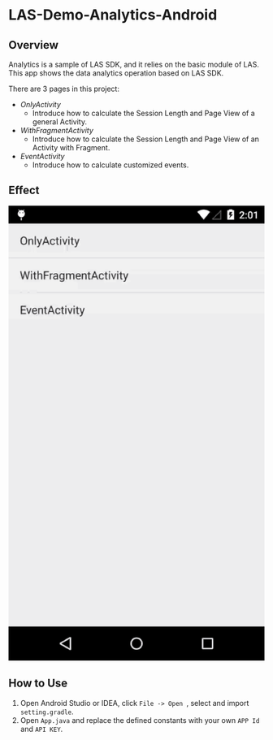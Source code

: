 # LAS-Demo-Analytics-Android

## Overview

Analytics is a sample of LAS SDK, and it relies on the basic module of LAS. This app shows the data analytics operation based on LAS SDK. 

There are 3 pages in this project: 
- *OnlyActivity*
	- Introduce how to calculate the Session Length and Page View of a general Activity.
- *WithFragmentActivity*
	- Introduce how to calculate the Session Length and Page View of an Activity with Fragment. 
- *EventActivity*
	- Introduce how to calculate customized events.

## Effect

![capture](capture/analytics.gif)

## How to Use

1. Open Android Studio or IDEA, click `File -> Open `, select and import `setting.gradle`. 
2. Open `App.java` and replace the defined constants with your own `APP Id` and `API KEY`. 
